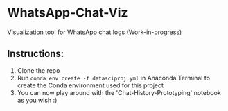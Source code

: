 # WhatsApp-Chat-Viz
Visualization tool for WhatsApp chat logs (Work-in-progress)

## Instructions:
1. Clone the repo
2. Run `conda env create -f datasciproj.yml` in Anaconda Terminal to create the Conda environment used for this project
3. You can now play around with the 'Chat-History-Prototyping' notebook as you wish :)
